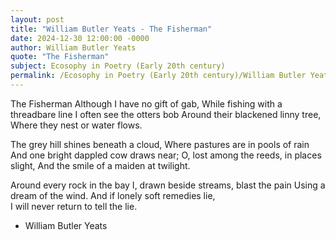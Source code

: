```yaml
---
layout: post
title: "William Butler Yeats - The Fisherman"
date: 2024-12-30 12:00:00 -0000
author: William Butler Yeats
quote: "The Fisherman"
subject: Ecosophy in Poetry (Early 20th century)
permalink: /Ecosophy in Poetry (Early 20th century)/William Butler Yeats/William Butler Yeats - The Fisherman
---
```


The Fisherman
Although I have no gift of gab,
While fishing with a threadbare line
I often see the otters bob
Around their blackened linny tree,
Where they nest or water flows.

The grey hill shines beneath a cloud,
Where pastures are in pools of rain
And one bright dappled cow draws near;
O, lost among the reeds, in places slight,
And the smile of a maiden at twilight.

Around every rock in the bay
I, drawn beside streams, blast the pain
Using a dream of the wind.
And if lonely soft remedies lie,  
I will never return to tell the lie.

- William Butler Yeats

